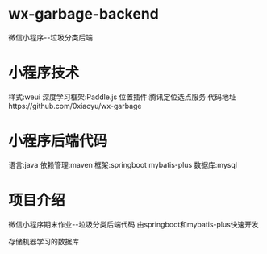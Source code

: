# wx-garbage-backend

微信小程序--垃圾分类后端


# 小程序技术
样式:weui
深度学习框架:Paddle.js
位置插件:腾讯定位选点服务
代码地址https://github.com/0xiaoyu/wx-garbage

# 小程序后端代码
语言:java
依赖管理:maven
框架:springboot mybatis-plus
数据库:mysql

# 项目介绍
微信小程序期末作业--垃圾分类后端代码
由springboot和mybatis-plus快速开发

存储机器学习的数据库


